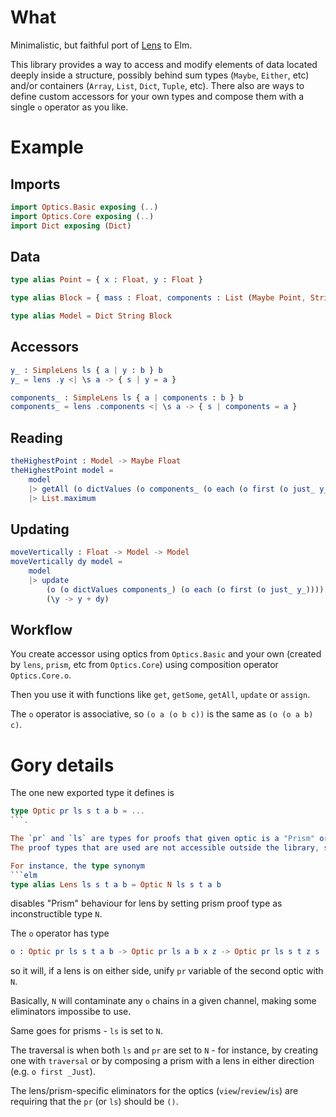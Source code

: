 
# What

Minimalistic, but faithful port of [Lens](https://hackage.haskell.org/package/lens) to Elm.

This library provides a way to access and modify elements of data located deeply inside a structure, possibly behind sum types (`Maybe`, `Either`, etc) and/or containers (`Array`, `List`, `Dict`, `Tuple`, etc).
There also are ways to define custom accessors for your own types and compose them with a single `o` operator as you like.

# Example

## Imports
```elm
import Optics.Basic exposing (..)
import Optics.Core exposing (..)
import Dict exposing (Dict)
```

## Data
```elm
type alias Point = { x : Float, y : Float }

type alias Block = { mass : Float, components : List (Maybe Point, String) }

type alias Model = Dict String Block
```

## Accessors
```elm
y_ : SimpleLens ls { a | y : b } b
y_ = lens .y <| \s a -> { s | y = a }

components_ : SimpleLens ls { a | components : b } b
components_ = lens .components <| \s a -> { s | components = a }
```

## Reading
```elm
theHighestPoint : Model -> Maybe Float
theHighestPoint model =
    model
    |> getAll (o dictValues (o components_ (o each (o first (o just_ y_)))))
    |> List.maximum
```

## Updating
```elm
moveVertically : Float -> Model -> Model
moveVertically dy model =
    model
    |> update
        (o (o dictValues components_) (o each (o first (o just_ y_))))
        (\y -> y + dy)
```

## Workflow

You create accessor using optics from `Optics.Basic` and your own (created by `lens`, `prism`, etc from `Optics.Core`) using composition operator `Optics.Core.o`.

Then you use it with functions like `get`, `getSome`, `getAll`, `update` or `assign`.

The `o` operator is associative, so `(o a (o b c))` is the same as `(o (o a b) c)`.

# Gory details

The one new exported type it defines is

```elm
type Optic pr ls s t a b = ...
```.

The `pr` and `ls` are types for proofs that given optic is a "Prism" or a "Lens".
The proof types that are used are not accessible outside the library, so if you must leave there vars to be type variables in your code.

For instance, the type synonym
```elm
type alias Lens ls s t a b = Optic N ls s t a b
```
disables "Prism" behaviour for lens by setting prism proof type as inconstructible type `N`.

The `o` operator has type
```elm
o : Optic pr ls s t a b -> Optic pr ls a b x z -> Optic pr ls s t z s
```
so it will, if a lens is on either side, unify `pr` variable of the second optic with `N`.

Basically, `N` will contaminate any `o` chains in a given channel, making some eliminators impossibe to use.

Same goes for prisms - `ls` is set to `N`.

The traversal is when both `ls` and `pr` are set to `N` - for instance, by creating one with `traversal` or by composing a prism with a lens in either direction (e.g. `o first _Just`).

The lens/prism-specific eliminators for the optics (`view`/`review`/`is`) are requiring that the `pr` (or `ls`) should be `()`.